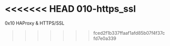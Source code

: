 <<<<<<< HEAD
010-https_ssl
=======
0x10 HAProxy & HTTPS/SSL
>>>>>>> fced2f1b337ffaaf1afd85b07f4f37cfd7e0a339
